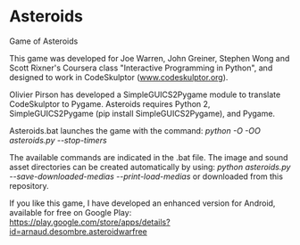 # Asteroids
Game of Asteroids

This game was developed for Joe Warren, John Greiner, Stephen Wong and Scott Rixner's Coursera class "Interactive Programming in Python", and designed to work in CodeSkulptor (www.codeskulptor.org).

Olivier Pirson has developed a SimpleGUICS2Pygame module to translate CodeSkulptor to Pygame. Asteroids requires Python 2, SimpleGUICS2Pygame (pip install SimpleGUICS2Pygame), and Pygame.

Asteroids.bat launches the game with the command:
<i>python -O -OO asteroids.py --stop-timers</i>

The available commands are indicated in the .bat file.
The image and sound asset directories can be created automatically by using:
<i>python asteroids.py --save-downloaded-medias --print-load-medias</i>
or downloaded from this repository.

If you like this game, I have developed an enhanced version for Android, available for free on Google Play:
https://play.google.com/store/apps/details?id=arnaud.desombre.asteroidwarfree
